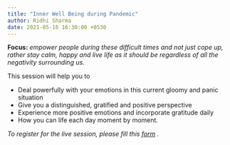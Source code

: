 ```yaml
---
title: "Inner Well Being during Pandemic"
author: Ridhi Sharma
date: 2021-05-16 16:30:00 +0530
---
```

**Focus:** *empower people during these difficult times and not just cope up, rather stay calm, happy and live life as it should be regardless of all the negativity surrounding us.* 

This session will help you to
- Deal powerfully with your emotions in this current gloomy and panic situation
- Give you a distinguished, gratified and positive perspective
- Experience more positive emotions and incorporate gratitude daily
- How you can life each day moment by moment.

*To register for the live session, please fill this [form](https://forms.gle/a2rbJPWAP2PsbxGq5) .*
